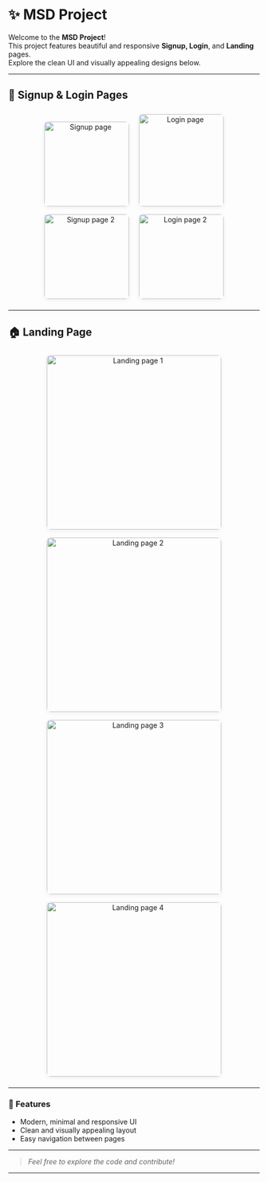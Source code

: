 # ✨ MSD Project

Welcome to the **MSD Project**!  
This project features beautiful and responsive **Signup, Login**, and **Landing** pages.  
Explore the clean UI and visually appealing designs below.

---

## 🚪 Signup & Login Pages

<div align="center">
  <img src="https://github.com/user-attachments/assets/b4e71b54-81c6-4970-9f6e-49cc5273ac8f" alt="Signup page" width="170" height="170" style="margin: 8px; border-radius: 8px; box-shadow: 0 2px 8px #eee;">
  <img src="https://github.com/user-attachments/assets/29fdef8b-84f7-4c38-9711-e43146bdab97" alt="Login page" width="170" height="185" style="margin: 8px; border-radius: 8px; box-shadow: 0 2px 8px #eee;">
  <img src="https://github.com/user-attachments/assets/8c211192-5a1f-4f16-a78e-7c2165077688" alt="Signup page 2" width="170" height="170" style="margin: 8px; border-radius: 8px; box-shadow: 0 2px 8px #eee;">
  <img src="https://github.com/user-attachments/assets/9f3e6a3b-49c0-4789-be6b-de4d4f1882de" alt="Login page 2" width="170" height="170" style="margin: 8px; border-radius: 8px; box-shadow: 0 2px 8px #eee;">
</div>

---

## 🏠 Landing Page

<div align="center">
  <img src="https://github.com/user-attachments/assets/605ec576-0033-426c-9496-de9b50e5d40c" alt="Landing page 1" width="350" style="margin: 8px; border-radius: 8px; box-shadow: 0 2px 8px #eee;">
  <img src="https://github.com/user-attachments/assets/17103ca9-9049-4718-a40c-dcb9a77bb7f6" alt="Landing page 2" width="350" style="margin: 8px; border-radius: 8px; box-shadow: 0 2px 8px #eee;">
  <img src="https://github.com/user-attachments/assets/75f05c41-ee5a-4eb2-bf0b-e67082ce8cb7" alt="Landing page 3" width="350" style="margin: 8px; border-radius: 8px; box-shadow: 0 2px 8px #eee;">
  <img src="https://github.com/user-attachments/assets/8cc431c9-e933-4c5e-8b93-1de33ad9f21d" alt="Landing page 4" width="350" style="margin: 8px; border-radius: 8px; box-shadow: 0 2px 8px #eee;">
</div>

---

### 🌟 Features

- Modern, minimal and responsive UI
- Clean and visually appealing layout
- Easy navigation between pages

---

> _Feel free to explore the code and contribute!_

---

